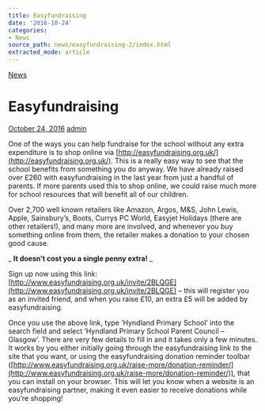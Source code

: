 ```yaml
---
title: Easyfundraising
date: '2016-10-24'
categories:
- News
source_path: news/easyfundraising-2/index.html
extracted_mode: article
---
```

[News](/news/)

# Easyfundraising

[October 24, 2016](/news/easyfundraising-2/) [admin](author/admin/)

One of the ways you can help fundraise for the school without any extra expenditure is to shop online via [http://easyfundraising.org.uk/](http://easyfundraising.org.uk/). This is a really easy way to see that the school benefits from something you do anyway. We have already raised over £260 with easyfundraising in the last year from just a handful of parents. If more parents used this to shop online, we could raise much more for school resources that will benefit all of our children.

Over 2,700 well known retailers like Amazon, Argos, M&S, John Lewis, Apple, Sainsbury’s, Boots, Currys PC World, Easyjet Holidays (there are other retailers!), and many more are involved, and whenever you buy something online from them, the retailer makes a donation to your chosen good cause.

_ **It doesn’t cost you a single penny extra!** _

Sign up now using this link: [http://www.easyfundraising.org.uk/invite/2BLQGE](http://www.easyfundraising.org.uk/invite/2BLQGE) – this will register you as an invited friend, and when you raise £10, an extra £5 will be added by easyfundraising.

Once you use the above link, type ‘Hyndland Primary School’ into the search field and select ‘Hyndland Primary School Parent Council – Glasgow’. There are very few details to fill in and it takes only a few minutes. It works by you either initially going through the easyfundraising link to the site that you want, or using the easyfundraising donation reminder toolbar ([http://www.easyfundraising.org.uk/raise-more/donation-reminder/](http://www.easyfundraising.org.uk/raise-more/donation-reminder/)), that you can install on your browser. This will let you know when a website is an easyfundraising partner, making it even easier to receive donations while you’re shopping!
